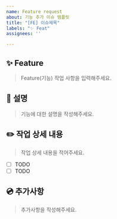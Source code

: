 ```yaml
---
name: Feature request
about: 기능 추가 이슈 템플릿
title: "[FE] 이슈제목"
labels: "✨ Feat"
assignees: ''

---
```


## ✨ Feature
> Feature(기능) 작업 사항을 입력해주세요.

## 📝 설명
> 기능에 대한 설명을 작성해주세요.

## ✏️ 작업 상세 내용
> 작업 상세 내용을 적어주세요.
- [ ] TODO
- [ ] TODO

## 💿 추가사항
> 추가사항을 작성해주세요.
